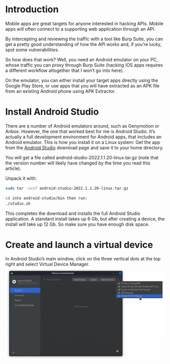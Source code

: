 # Introduction
Mobile apps are great targets for anyone interested in hacking APIs. Mobile apps will often connect to a supporting web application through an API.

By intercepting and reviewing the traffic with a tool like Burp Suite, you can get a pretty good understanding of how the API works and, if you’re lucky, spot some vulnerabilities.

So how does that work? Well, you need an Android emulator on your PC, whose traffic you can proxy through Burp Suite (hacking IOS apps requires a different workflow altogether that I won’t go into here).

On the emulator, you can either install your target apps directly using the Google Play Store, or use apps that you will have extracted as an APK file from an existing Android phone using APK Extractor.

# Install Android Studio

There are a number of Android emulators around, such as Genymotion or Anbox. However, the one that worked best for me is Android Studio. 
It’s actually a full development environment for Android apps, that includes an Android emulator. This is how you install it on a Linux system:
Get the app from the [Android Studio](https://developer.android.com/studio/index.html#downloads) download page and save it to your home directory. 

You will get a file called android-studio-2022.1.1.20-linux.tar.gz (note that the version number will likely have changed by the time you read this article).

Unpack it with:
```bash
sudo tar -xvzf android-studio-2022.1.1.20-linux.tar.gz
```
```bash
cd into android-studio/bin then run:
./studio.sh
```
This completes the download and installs the full Android Studio application. 
A standard install takes up 6 Gb, but after creating a device, the install will take up 12 Gb. 
So make sure you have enough disk space.

# Create and launch a virtual device
In Android Studio’s main window, click on the three vertical dots at the top right and select Virtual Device Manager.
![](src/1.png)
